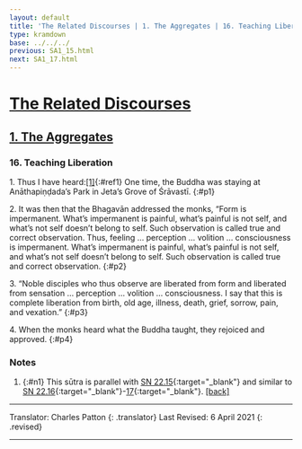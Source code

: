 ```yaml
---
layout: default
title: 'The Related Discourses | 1. The Aggregates | 16. Teaching Liberation'
type: kramdown
base: ../../../
previous: SA1_15.html
next: SA1_17.html
---
```


# [The Related Discourses](../index.html)
## [1. The Aggregates](index.html)
### 16. Teaching Liberation

1\. Thus I have heard:[\[1\]](#n1){:#ref1} One time, the Buddha was staying at Anāthapiṇḍada’s Park in Jeta’s Grove of Śrāvastī.
{:#p1}

2\. It was then that the Bhagavān addressed the monks, “Form is impermanent. What’s impermanent is painful, what’s painful is not self, and what’s not self doesn’t belong to self. Such observation is called true and correct observation. Thus, feeling … perception … volition … consciousness is impermanent. What’s impermanent is painful, what’s painful is not self, and what’s not self doesn’t belong to self. Such observation is called true and correct observation.
{:#p2}

3\. “Noble disciples who thus observe are liberated from form and liberated from sensation … perception … volition … consciousness. I say that this is complete liberation from birth, old age, illness, death, grief, sorrow, pain, and vexation.”
{:#p3}

4\. When the monks heard what the Buddha taught, they rejoiced and approved.
{:#p4}

### Notes
1. {:#n1} This sūtra is parallel with [SN 22.15](https://suttacentral.net/sn22.15){:target="_blank"} and similar to [SN 22.16](https://suttacentral.net/sn22.16){:target="_blank"}-[17](https://suttacentral.net/sn22.17){:target="_blank"}. [\[back\]](#ref1)

---

Translator: Charles Patton
{: .translator}
Last Revised: 6 April 2021
{: .revised}

---